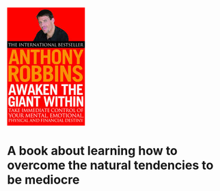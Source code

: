 ![cover](images/cover-awaken.jpg)
# A book about learning how to overcome the natural tendencies to be mediocre
